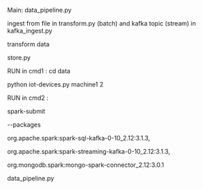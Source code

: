
Main: data_pipeline.py

ingest from file in transform.py (batch) and kafka topic (stream) in kafka_ingest.py

transform data

store.py

RUN in cmd1 : 
cd data

python iot-devices.py machine1 2

RUN in cmd2 :

spark-submit 

--packages 

org.apache.spark:spark-sql-kafka-0-10_2.12:3.1.3,

org.apache.spark:spark-streaming-kafka-0-10_2.12:3.1.3,

org.mongodb.spark:mongo-spark-connector_2.12:3.0.1 

data_pipeline.py

